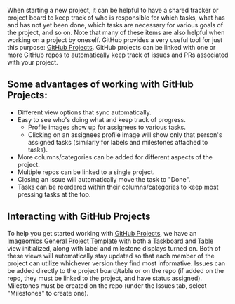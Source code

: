 When starting a new project, it can be helpful to have a shared tracker or project board to keep track of who is responsible for which tasks, what has and has not yet been done, which tasks are necessary for various goals of the project, and so on. Note that many of these items are also helpful when working on a project by oneself. GitHub provides a very useful tool for just this purpose: [GitHub Projects](https://docs.github.com/en/issues/planning-and-tracking-with-projects/learning-about-projects/about-projects). GitHub projects can be linked with one or more GitHub repos to automatically keep track of issues and PRs associated with your project. 

## Some advantages of working with GitHub Projects:
 - Different view options that sync automatically.
 - Easy to see who's doing what and keep track of progress.
    - Profile images show up for assignees to various tasks.
    - Clicking on an assignees profile image will show only that person's assigned tasks (similarly for labels and milestones attached to tasks).
 - More columns/categories can be added for different aspects of the project.
 - Multiple repos can be linked to a single project.
 - Closing an issue will automatically move the task to "Done".
 - Tasks can be reordered within their columns/categories to keep most pressing tasks at the top.

## Interacting with GitHub Projects
To help you get started working with [GitHub Projects](https://docs.github.com/en/issues/planning-and-tracking-with-projects/learning-about-projects/about-projects), we have an [Imageomics General Project Template](https://github.com/orgs/Imageomics/projects/31/views/1) with both a [Taskboard](https://github.com/orgs/Imageomics/projects/31/views/1) and [Table](https://github.com/orgs/Imageomics/projects/31/views/2) view initialized, along with label and milestone displays turned on. 
Both of these views will automatically stay updated so that each member of the project can utilize whichever version they find most informative. Issues can be added directly to the project board/table or on the repo (if added on the repo, they must be linked to the project, and have status assigned). Milestones must be created on the repo (under the Issues tab, select "Milestones" to create one).